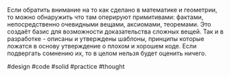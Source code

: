 Если обратить внимание на то как сделано в математике и геометрии, то можно обнаружить что там оперируют примитивами: фактами, непосредственно очевидными вещами, аксиомами, теоремами. Это создаёт базис для возможности доказательства сложных вещей. 
Так и в разработке - описаны и утверждены шаблоны, принципы которые ложатся в основу утверждение о плохом и хорошем коде. 
Если подвергать сомнению их, то в целом нельзя будет оценить ничего.

#design #code #solid #practice #thought